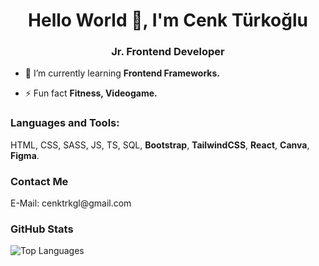 <h1 align="center">Hello World 👋, I'm Cenk Türkoğlu</h1>
<h3 align="center">Jr. Frontend Developer</h3>

- 🌱 I’m currently learning **Frontend Frameworks.**

- ⚡ Fun fact **Fitness, Videogame.**

<p align="left">
</p>

<h3 align="left">Languages and Tools:</h3>
<p align="left">HTML, CSS, SASS, JS, TS, SQL, <b>Bootstrap</b>, <b>TailwindCSS</b>, <b>React</b>, <b>Canva</b>, <b>Figma</b>.</p>

<h3 align="left">Contact Me</h3>
<p align="left">
  E-Mail: cenktrkgl@gmail.com
</p>

<h3 align="left">GitHub Stats</h3>
<p align="left">
  <img src="https://github-readme-stats.vercel.app/api/top-langs/?username=cnktrkgl&layout=compact&theme=gotham&hide_border=true" alt="Top Languages" />
</p>
<!--
**cnktrkgl/cnktrkgl** is a ✨ _special_ ✨ repository because its `README.md` (this file) appears on your GitHub profile.

Here are some ideas to get you started:

- 🔭 I’m currently working on ...
- 🌱 I’m currently learning ...
- 👯 I’m looking to collaborate on ...
- 🤔 I’m looking for help with ...
- 💬 Ask me about ...
- 📫 How to reach me: ...
- 😄 Pronouns: ...
- ⚡ Fun fact: ...
-->

